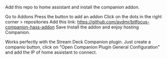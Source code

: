 Add this repo to home assistant and install the companion addon.

Go to Addons
Press the button to add an addon
Click on the dots in the right corner > repositories
Add this link: https://github.com/avdmr/bitfocus-companion-hass-addon
Save
Install the addon and enjoy hosting Companion.

Works perfectly with the Stream Deck Companion plugin. Just create a companio button, click on "Open Companion Plugin General Configuration" and add the IP of home assistant to connect. 
